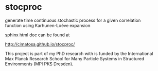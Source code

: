 stocproc
========

generate time continuous stochastic process for a given correlation function using Karhunen-Loève expansion

sphinx html doc can be found at

http://cimatosa.github.io/stocproc/

This project is part of my PhD research with is funded by the International Max Planck Research School for Many Particle Systems in Structured Environments (MPI PKS Dresden).
